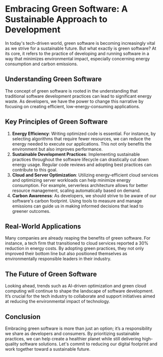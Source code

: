 # Embracing Green Software: A Sustainable Approach to Development

In today's tech-driven world, green software is becoming increasingly vital as we strive for a sustainable future. But what exactly is green software? At its core, it refers to the practice of developing and running software in a way that minimizes environmental impact, especially concerning energy consumption and carbon emissions.

## Understanding Green Software

The concept of green software is rooted in the understanding that traditional software development practices can lead to significant energy waste. As developers, we have the power to change this narrative by focusing on creating efficient, low-energy-consuming applications.

## Key Principles of Green Software

1. **Energy Efficiency**: Writing optimized code is essential. For instance, by selecting algorithms that require fewer resources, we can reduce the energy needed to execute our applications. This not only benefits the environment but also improves performance.
2. **Sustainable Development Practices**: Implementing sustainable practices throughout the software lifecycle can drastically cut down energy usage. Regular code reviews and adopting best practices can contribute to this goal.
3. **Cloud and Server Optimization**: Utilizing energy-efficient cloud services and optimizing server workloads can help minimize energy consumption. For example, serverless architecture allows for better resource management, scaling automatically based on demand.
4. **Carbon Awareness**: As developers, we should strive to be aware of our software's carbon footprint. Using tools to measure and manage emissions can guide us in making informed decisions that lead to greener outcomes.

## Real-World Applications

Many companies are already reaping the benefits of green software. For instance, a tech firm that transitioned to cloud services reported a 30% reduction in energy costs. By adopting green practices, they not only improved their bottom line but also positioned themselves as environmentally responsible leaders in their industry.

## The Future of Green Software

Looking ahead, trends such as AI-driven optimization and green cloud computing will continue to shape the landscape of software development. It’s crucial for the tech industry to collaborate and support initiatives aimed at reducing the environmental impact of technology.

## Conclusion

Embracing green software is more than just an option; it’s a responsibility we share as developers and consumers. By prioritizing sustainable practices, we can help create a healthier planet while still delivering high-quality software solutions. Let's commit to reducing our digital footprint and work together toward a sustainable future.
